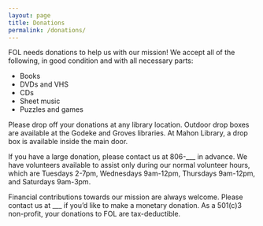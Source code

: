 ```yaml
---
layout: page
title: Donations
permalink: /donations/
---
```

FOL needs donations to help us with our mission!  We accept all of the following, in good condition and with all necessary parts:
* Books
* DVDs and VHS
* CDs
* Sheet music
* Puzzles and games


Please drop off your donations at any library location. Outdoor drop boxes are available at the Godeke and Groves libraries. At Mahon Library, a drop box is available inside the main door.

If you have a large donation, please contact us at 806-___ in advance. We have volunteers available to assist only during our normal volunteer hours, which are Tuesdays 2-7pm, Wednesdays 9am-12pm, Thursdays 9am-12pm, and Saturdays 9am-3pm.

Financial contributions towards our mission are always welcome. Please contact us at ___ if you’d like to make a monetary donation.  As a 501(c)3 non-profit, your donations to FOL are tax-deductible.

